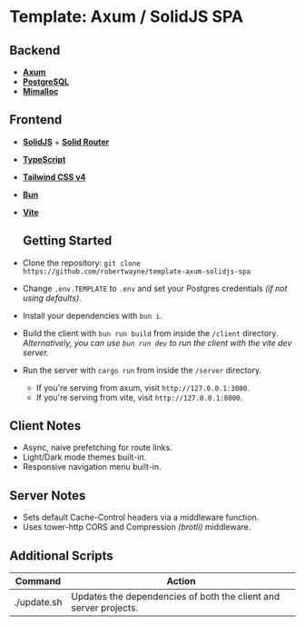 # Template: Axum / SolidJS SPA

## Backend

- **[Axum](https://github.com/tokio-rs/axum)**
- **[PostgreSQL](https://www.postgresql.org)**
- **[Mimalloc](https://github.com/purpleprotocol/mimalloc_rust)**

## Frontend

- **[SolidJS](https://github.com/solidjs/solid)** + **[Solid Router](https://github.com/solidjs/solid-router)**
- **[TypeScript](https://www.typescriptlang.org)**
- **[Tailwind CSS v4](https://tailwindcss.com)**
- **[Bun](https://bun.sh/)**
- **[Vite](https://vitejs.dev/)**

  ## Getting Started

- Clone the repository: `git clone https://github.com/robertwayne/template-axum-solidjs-spa`

- Change `.env.TEMPLATE` to `.env` and set your Postgres credentials _(if not using defaults)_.

- Install your dependencies with `bun i`.

- Build the client with `bun run build` from inside the `/client` directory. _Alternatively, you can use `bun run dev` to run the client with the vite dev server._

- Run the server with `cargo run` from inside the `/server` directory.

  - If you're serving from axum, visit `http://127.0.0.1:3000`.
  - If you're serving from vite, visit `http://127.0.0.1:8000`.

## Client Notes

- Async, naive prefetching for route links.
- Light/Dark mode themes built-in.
- Responsive navigation menu built-in.

## Server Notes

- Sets default Cache-Control headers via a middleware function.
- Uses tower-http CORS and Compression _(brotli)_ middleware.

## Additional Scripts

Command     | Action
----------- | ----------------------------------------------------------------
./update.sh | Updates the dependencies of both the client and server projects.
